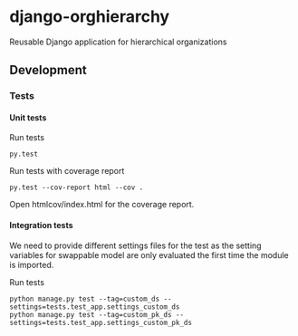 # django-orghierarchy

Reusable Django application for hierarchical organizations

## Development

### Tests

#### Unit tests

Run tests

    py.test

Run tests with coverage report

    py.test --cov-report html --cov .
    
Open htmlcov/index.html for the coverage report.

#### Integration tests

We need to provide different settings files for the test as the
setting variables for swappable model are only evaluated the first
time the module is imported.

Run tests

    python manage.py test --tag=custom_ds --settings=tests.test_app.settings_custom_ds
    python manage.py test --tag=custom_pk_ds --settings=tests.test_app.settings_custom_pk_ds
